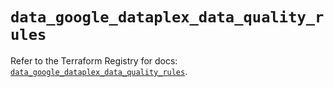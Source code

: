 # `data_google_dataplex_data_quality_rules`

Refer to the Terraform Registry for docs: [`data_google_dataplex_data_quality_rules`](https://registry.terraform.io/providers/hashicorp/google-beta/6.47.0/docs/data-sources/google_dataplex_data_quality_rules).

